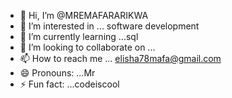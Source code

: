 - 👋 Hi, I’m @MREMAFARARIKWA
- 👀 I’m interested in ... software development 
- 🌱 I’m currently learning ...sql
- 💞️ I’m looking to collaborate on ...
- 📫 How to reach me ... elisha78mafa@gmail.com
- 😄 Pronouns: ...Mr
- ⚡ Fun fact: ...codeiscool

<!---
MREMAFARARIKWA/MREMAFARARIKWA is a ✨ special ✨ repository because its `README.md` (this file) appears on your GitHub profile.
You can click the Preview link to take a look at your changes.
--->
